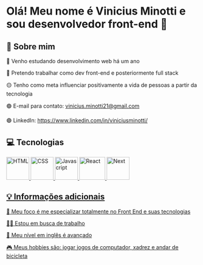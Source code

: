 # Olá! Meu nome é Vinicius Minotti e sou desenvolvedor front-end 👋


## 🚀 Sobre mim

🔴 Venho estudando desenvolvimento web há um ano

🔵 Pretendo trabalhar como dev front-end e posteriormente full stack

🟡 Tenho como meta influenciar positivamente a vida de pessoas a partir da tecnologia

🟢 E-mail para contato: vinicius.minotti21@gmail.com

🟣 LinkedIn: https://www.linkedin.com/in/viniciusminotti/



## 💻 Tecnologias

<div>
  <a href="https://github.com/minotti21">
  <img alt="HTML" height="60" width="60" src="https://img.icons8.com/color/344/html-5--v1.png">
  <img alt="CSS" height="60" width="60" src="https://img.icons8.com/color/344/css3.png">
  <img alt="Javascript" height="60" width="60" src="https://img.icons8.com/color/344/javascript--v1.png">
  <img alt="React" height="60" width="68" src="https://upload.wikimedia.org/wikipedia/commons/thumb/a/a7/React-icon.svg/640px-React-icon.svg.png">
  <img alt="Next" height="60" width="60" src="https://ui-lib.com/blog/wp-content/uploads/2021/12/nextjs-boilerplate-logo.png">
<div/>

## 💡 Informações adicionais


🧠 Meu foco é me especializar totalmente no Front End e suas tecnologias

👩‍💻 Estou em busca de trabalho

💬 Meu nível em inglês é avançado

🎮 Meus hobbies são: jogar jogos de computador, xadrez e andar de bicicleta
